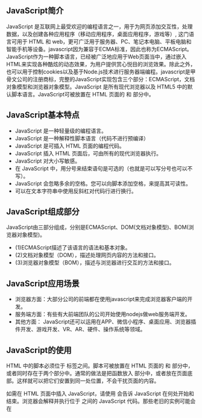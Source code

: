 ## JavaScript简介

JavaScript 是互联网上最受欢迎的编程语言之一，用于为网页添加交互性，处理数据，以及创建各种应用程序（移动应用程序，桌面应用程序，游戏等）, 这门语言可用于 HTML 和 web，更可广泛用于服务器、PC、笔记本电脑、平板电脑和智能手机等设备。javascript因为兼容于ECMA标准，因此也称为ECMAScript。JavaScript作为一种脚本语言，已经被广泛地应用于Web页面当中，通过嵌入HTML来实现各种酷炫的动态效果，为用户提供赏心悦目的浏览效果。除此之外，也可以用于控制cookies以及基于Node.js技术进行服务器端编程。javascript是甲骨文公司的注册商标，完整的JavaScript实现包含三个部分：ECMAScript，文档对象模型和浏览器对象模型。JavaScript 是所有现代浏览器以及 HTML5 中的默认脚本语言。JavaScript可被放置在 HTML 页面的 <body> 和 <head> 部分中。

## JavaScript基本特点

* JavaScript 是一种轻量级的编程语言。
* JavaScript 是一种解释性脚本语言（代码不进行预编译）
* JavaScript 是可插入 HTML 页面的编程代码。
* JavaScript 插入 HTML 页面后，可由所有的现代浏览器执行。
* JavaScript 对大小写敏感。
* 在 JavaScript 中，用分号来结束语句是可选的（也就是可以写分号也可以不写）。
* JavaScript 会忽略多余的空格。您可以向脚本添加空格，来提高其可读性。
* 可以在文本字符串中使用反斜杠对代码行进行换行。

## JavaScript组成部分

JavaScript由三部分组成，分别是ECMAScript、DOM(文档对象模型)、BOM(浏览器对象模型)。

* (1)ECMAScript描述了该语言的语法和基本对象。
* (2)文档对象模型（DOM），描述处理网页内容的方法和接口。
* (3)浏览器对象模型（BOM），描述与浏览器进行交互的方法和接口。

## JavaScript应用场景

* 浏览器方面：大部分公司的前端都在使用javascript来完成浏览器客户端的开发。
* 服务端方面：有些有大前端团队的公司开始使用nodejs做web服务端开发。
* 其他方面：  JavaScript还可以运用在APP、微信小程序、桌面应用、浏览器插件开发、游戏开发、VR、AR、硬件、操作系统等领域。

## JavaScript的使用

HTML 中的脚本必须位于 <script> 与 </script> 标签之间。脚本可被放置在 HTML 页面的 <body> 和 <head> 部分中，或者同时存在于两个部分中。通常的做法是把函数放入 <head> 部分中，或者放在页面底部。这样就可以把它们安置到同一处位置，不会干扰页面的内容。
  
如需在 HTML 页面中插入 JavaScript，请使用 <script> 标签。<script> 和 </script> 会告诉 JavaScript 在何处开始和结束。浏览器会解释并执行位于 <script> 和 </script>之间的 JavaScript 代码。那些老旧的实例可能会在 <script> 标签中使用 type="text/javascript"。现在已经不必这样做了。JavaScript 是所有现代浏览器以及 HTML5 中的默认脚本语言。
  
## JavaScript输出：

JavaScript 没有任何打印或者输出的函数。不过 JavaScript 可以通过不同的方式来输出数据：

* (1)使用 document.write() 方法将内容写到 HTML 文档中。

请使用 document.write() 仅仅向文档输出写内容。如果在文档已完成加载后执行 document.write，整个 HTML 页面将被覆盖。所谓的HTML文档加载，其实HTML文档是自上而下的加载HTML表示的內容，当整個页面內容都加载完毕之后，再调用document.write()这方法(function)会将显示的页面内容都清除掉，相当于重新加载。

* (2)使用 window.alert() 弹出警告框。
* (3)使用 innerHTML 写入到 HTML 元素。
* (4)使用 console.log() 写入到浏览器的控制台。

```
<script>
    a = 3;
    b = 4;
    c = a + b;
    console.log(c);
</script>
```

## JavaScript字面量

在JS中，一个字面量是一个常量，字面量的种类包括数字字面量、字符串字面量、表达式字面量、数组字面量、对象字面量、函数字面量。

* 数字（Number）字面量 可以是整数或者是小数，或者是科学计数(e)。
* 字符串（String）字面量 可以使用单引号或双引号。
* 表达式字面量 用于计算。如 5 + 6
* 数组（Array）字面量 定义一个数组。如：[40, 100, 1, 5, 25, 10]
* 对象（Object）字面量 定义一个对象。如：{firstName:"John", lastName:"Doe", age:50, eyeColor:"blue"}
* 函数（Function）字面量 定义一个函数。如：

```
function myFunction(a, b) { return a * b;}
```

## JavaScript 变量

在编程语言中，变量用于存储数据值。JavaScript 使用关键字 var 来定义变量， 使用等号来为变量赋值。变量可以通过变量名访问。在指令式语言中，变量通常是可变的。字面量是一个恒定的值。JavaScript 中，常用驼峰法的命名规则来命名变量。JavaScript具有隐含的全局概念，意味着你不声明的任何变量都会成为一个全局对象属性。

变量也能以 $ 和 _ 符号开头（不过我们不推荐这么做），一般变量以字母开头，变量名称对大小写敏感（y 和 Y 是不同的变量）。

```
var x, length; 
x = 5; 
length = 6;
```

可以在一条语句中声明很多变量。该语句以 var 开头，并使用逗号分隔变量即可。

```
var lastname="Doe", age=30, job="carpenter";
```

声明也可横跨多行：  

```
var lastname="Doe",        
age=30,        
job="carpenter";
```

在计算机程序中，经常会声明无值的变量。未使用值来声明的变量，其值实际上默认是 undefined。如果重新声明 JavaScript 变量，该变量的值不会丢失。在以下两条语句执行后，变量 carname 的值依然是 "Volvo"： 

```
var carname="Volvo";        
var carname;
```

全局变量是指在函数体外定义的变量或者在函数体内定义的无var的变量。全局变量可以在任意位置调用。

局部变量是指在函数体内通过关键字var定义的变量。局部变量的作用域是当前函数体内部。

变量作用域优先级是局部变量高于同名全局变量；参数变量高于同名全局变量；局部变量高于同名参数变量。

作用域链规则是内层函数可以访问外层函数的局部变量，但是外层函数不能访问内层函数的局部变量。

## JavaScript 操作符

操作符包括算数运算符("+ - * /")、赋值运算符("=")、位运算符(&、|、!)、条件运算符("==")、比较运算符("!="、">"、"<")等

## JavaScript 标识符

和其他任何编程语言一样，JavaScript 保留了一些标识符为自己所用。这些关键字在当前的语言版本中并没有使用，但在以后 JavaScript 扩展中会用到。

JavaScript 标识符必须以字母、下划线（_）或美元符（$）开始。后续的字符可以是字母、数字、下划线或美元符（数字是不允许作为首字符出现的，以便 JavaScript 可以轻易区分开标识符和数字）。

## JS数据类型：

JS数据类型包括字符串（String）、数字(Number)、布尔(Boolean)、数组(Array)、对象(Object)、空（Null）、未定义（Undefined）。JavaScript 拥有动态类型。这意味着相同的变量可用作不同的类型。

```
var x;               // x 为 undefined
var x = 5;           // 现在 x 为数字
var x = "John";      // 现在 x 为字符串
```

JavaScript 布尔只能有两个值：true 或 false。

**JavaScript 数组**

下面的代码创建名为 cars 的数组:

```
var cars=new Array();
 cars[0]="Saab";
 cars[1]="Volvo";
 cars[2]="BMW";
```

或者(condensed array)，如下：

```
var cars=new Array("Saab","Volvo","BMW");
```

或者(literal array)

```
var cars=["Saab","Volvo","BMW"];
```

**JavaScript 对象**

对象由花括号分隔。在括号内部，对象的属性以名称和值对的形式 (name : value) 来定义。属性由逗号分隔。

```
ar person={firstname:"John", lastname:"Doe", id:5566};
```

对象属性有两种寻址方式：

```
name=person.lastname;
name=person["lastname"];
```

**Undefined 和 Null

Undefined 这个值表示变量不含有值。使用var声明但未初始化的变量的默认值是Undefined。

null逻辑上表示一个空对象的指针。使用typeof检测时返回object。

由于undefined派生于null，因此在使用"=="比较时会返回ture。

**声明变量类型**

当您声明新变量时，可以使用关键词 "new" 来声明其类型。JavaScript 变量均为对象。当您声明一个变量时，就创建了一个新的对象。

```
var carname=new String;
 var x=      new Number;
 var y=      new Boolean;
 var cars=   new Array;
 var person= new Object;
```

## JavaScript 函数

在JavaScript中，函数即对象，可以随意地被程序操控，函数可以嵌套在其他函数中定义，这样可以访问它们被定义时所处的作用域中的任何变量。函数是由事件驱动的或者当它被调用时执行的可重复使用的代码块。函数就是包裹在花括号中的代码块，使用关键词 function来声明函数。

```
function functionname()
 {
    执行代码
 }
```

当调用该函数时，会执行函数内的代码。可以在某事件发生时直接调用函数（比如当用户点击按钮时），并且可由 JavaScript 在任何位置进行调用。JavaScript 对大小写敏感。关键词 function 必须是小写的，并且必须以与函数名称相同的大小写来调用函数。function 中的花括号是必需的，即使函数体内只包含一条语句，仍然必须使用花括号将其括起来。

## 调用带参数的函数

在调用函数时，您可以向其传递值，这些值被称为参数。这些参数可以在函数中使用。如果有多个参数，可以使用逗号 (,) 分隔。

```
function myFunction(var1,var2)
{
    //函数体
}
```

## 带有返回值的函数

使用 return 语句时，函数会停止执行，并返回指定的值。

```
function myFunction(a,b)
{
  var x=a*b;
  return x;
}
```

## 局部 JavaScript 变量、全局JavaScript变量及变量的声明周期

在 JavaScript 函数内部声明的变量（使用 var）是局部变量，所以只能在函数内部访问它。（该变量的作用域是局部的）。可以在不同的函数中使用名称相同的局部变量，因为只有声明过该变量的函数才能识别出该变量。局部变量比同名全局变量的优先级高，所以局部变量会隐藏同名的全局变量。

在函数外声明的变量是全局变量，网页上的所有脚本和函数都能访问它。

JavaScript 变量的生命期从它们被声明的时间开始。局部变量会在函数运行以后被删除。全局变量会在页面关闭后被删除。

需要注意的是，如果您把值赋给尚未声明的变量，该变量将被自动作为全局变量声明。

```
carname="Volvo";
```

将声明一个全局变量 carname，即使它在函数内执行。

在 ES6 中，提供了 let 关键字和 const 关键字。let 的声明方式与 var 相同，用 let 来代替 var 来声明变量，就可以把变量限制在当前代码块中。使用 const 声明的是常量，其值一旦被设定便不可被更改。


## JavaScript 事件

事件是可以被 JavaScript 侦测到的行为。HTML 事件是发生在 HTML 元素上的事情。当在 HTML 页面中使用 JavaScript 时， JavaScript 可以触发这些事件。HTML 事件可以是浏览器行为，也可以是用户行为。HTML 网页中的每个元素都可以产生某些可以触发 JavaScript 函数的事件。以下是 HTML 事件的实例：

* HTML 页面完成加载
* HTML input 字段改变时
* HTML 按钮被点击

在事件触发时 JavaScript 可以执行一些代码。HTML 元素中可以添加事件属性，使用 JavaScript 代码来添加 HTML 元素。

下面例子中，JavaScript 代码将修改 id="demo" 元素的内容。

```
<button onclick="getElementById('demo').innerHTML=Date()">现在的时间是?</button>
<p id="demo"></p>
```

下面例子，代码将修改自身元素的内容 (使用 this.innerHTML):

```
<button onclick="this.innerHTML=Date()">现在的时间是?</button>
```

JavaScript代码通常是几行代码。比较常见的是通过事件属性来调用：

```
<p>点击按钮执行 <em>displayDate()</em> 函数.</p>
<button onclick="displayDate()">点我</button>

<script>
function displayDate()
{
	document.getElementById("demo").innerHTML=Date();
}
</script>
<p id="demo"></p>
```

## 常见的HTML事件:

* onchange      HTML 元素改变
* onclick       用户点击 HTML 元素
* onmouseover   用户在一个HTML元素上移动鼠标
* onmouseout    用户从一个HTML元素上移开鼠标
* onkeydown     用户按下键盘按键
* onload        浏览器已完成页面的加载


## JavaScript 字符串

在 JavaScript 中，字符串写在单引号或双引号中。可以使用反斜杠 (\) 来转义 "Vikings" 字符串中的双引号，如下:

```
"We are the so-called \"Vikings\" from the north." 
```

通常， JavaScript 字符串是原始值，可以使用字符创建： var firstName = "John"。但我们也可以使用 new 关键字将字符串定义为一个对象：

```
var firstName = new String("John")
```

但是一般不要创建 String 对象。它会拖慢执行速度，并可能产生其他副作用。

**字符串属性和方法**

原始值字符串，如 "John", 没有属性和方法(因为他们不是对象)。原始值可以使用 JavaScript 的属性和方法，因为 JavaScript 在执行方法和属性时可以把原始值当作对象。

**字符串属性**：

* constructor	返回创建字符串属性的函数
* length		返回字符串的长度
* prototype	允许您向对象添加属性和方法


**字符串方法**如下:

* charAt()			返回指定索引位置的字符
* charCodeAt()			返回指定索引位置字符的 Unicode 值
* concat()			连接两个或多个字符串，返回连接后的字符串
* fromCharCode()		将指定的 Unicode 值转换为字符串
* indexOf()			返回字符串中检索指定字符第一次出现的位置
* lastIndexOf()			返回字符串中检索指定字符最后一次出现的位置
* localeCompare()		用本地特定的顺序来比较两个字符串
* match()			找到一个或多个正则表达式的匹配
* replace()			替换与正则表达式匹配的子串
* search()			检索与正则表达式相匹配的值
* slice()			提取字符串的片断，并在新的字符串中返回被提取的部分
* split()			把字符串分割为子字符串数组
* substr()			从起始索引号提取字符串中指定数目的字符
* substring()			提取字符串中两个指定的索引号之间的字符
* toLocaleLowerCase()		根据主机的语言环境把字符串转换为小写，只有几种语言（如土耳其语）具有地方特有的大小写映射
* toLocaleUpperCase()		根据主机的语言环境把字符串转换为大写，只有几种语言（如土耳其语）具有地方特有的大小写映射
* toLowerCase()			把字符串转换为小写
* toString()			返回字符串对象值
* toUpperCase()			把字符串转换为大写
* trim()			移除字符串首尾空白
* valueOf()			返回某个字符串对象的原始值

## JavaScript 运算符

* 算术运算符： +、 -、 *、 /、 %、++(自增)、--(自减) 
* 赋值运算符： +=、-=、*=、/=、%=
* 字符串连接运算符： "+"用于把文本值或字符串变量加起来（连接起来）
* 关系运算符：<、<=、>、>=、==、！=、===(比较两个运算数的返回值和数据类型是否相同)、!==(比较两个运算数的返回值和数据类型是否不同)
* 逻辑运算符：&&、||、!。JavaScript逻辑运算符的优先级是：！、&& 、||。
* 对象运算符：in、instanceof、new、delete、.和[]、()
* 位运算符：&、|
* 条件运算符(三元运算符)：?:

## JavaScript 类型转换

在 JavaScript 中有 5 种不同的数据类型：

* string
* number
* boolean
* object
* function

3 种对象类型：

* Object
* Date
* Array

2 个不包含任何值的数据类型：

* null
* undefined

**typeof 操作符**：可以使用 typeof 操作符来查看 JavaScript 变量的数据类型。

NaN 的数据类型是 number。数组(Array)的数据类型是 object。日期(Date)的数据类型为 object。null 的数据类型是 object。未定义变量的数据类型为 undefined。如果对象是 JavaScript Array 或 JavaScript Date ，我们就无法通过 typeof 来判断他们的类型，因为都是 返回 Object。

**constructor 属性**：constructor 属性返回所有 JavaScript 变量的构造函数。

可以使用 constructor 属性来查看对象是否为数组 (包含字符串 "Array")。代码如下：

```
<p>判断是否为数组。</p>
<p id="demo"></p>
<script>
var fruits = ["Banana", "Orange", "Apple", "Mango"];
document.getElementById("demo").innerHTML = isArray(fruits);
function isArray(myArray) {
    return myArray.constructor.toString().indexOf("Array") > -1;
}
</script>
```

可以使用 constructor 属性来查看是对象是否为日期 (包含字符串 "Date")，代码如下：

```
<p>判断是否为日期。</p>
<p id="demo"></p>
<script>
var myDate = new Date();
document.getElementById("demo").innerHTML = isDate(myDate);
function isDate(myDate) {
    return myDate.constructor.toString().indexOf("Date") > -1;
}
</script>
```
**将数字转换为字符串**

全局方法 String() 可以将数字转换为字符串。该方法可用于任何类型的数字，字母，变量，表达式。

```
<p> String() 方法可以将数字转换为字符串。</p>
<p id="demo"></p>
<script>
var x = 123;
document.getElementById("demo").innerHTML =
    String(x) + "<br>" +
    String(123) + "<br>" +
    String(100 + 23);
</script>
```
Number 方法 toString() 也是有同样的效果，可以将数字转换为字符串。

```
x.toString() 
(123).toString() 
(100 + 23).toString()
```

* toExponential()	把对象的值转换为指数计数法。
* toFixed()		把数字转换为字符串，结果的小数点后有指定位数的数字。
* toPrecision()		把数字格式化为指定的长度。

**将布尔值转换为字符串**

全局方法 String() 可以将布尔值转换为字符串。

```
String(false)        // 返回 "false"
String(true)         // 返回 "true"
```

Boolean 方法 toString() 也有相同的效果。

```
false.toString()     // 返回 "false"
true.toString()      // 返回 "true"
```

**将日期转换为字符串**

全局方法 String() 可以将日期转换为字符串:

```
String(Date())
```

日期转换为字符串的函数包括以下这些：

* getDate()		从 Date 对象返回一个月中的某一天 (1 ~ 31)。
* getDay()		从 Date 对象返回一周中的某一天 (0 ~ 6)。
* getFullYear()		从 Date 对象以四位数字返回年份。
* getHours()		返回 Date 对象的小时 (0 ~ 23)。
* getMilliseconds()	返回 Date 对象的毫秒(0 ~ 999)。
* getMinutes()		返回 Date 对象的分钟 (0 ~ 59)。
* getMonth()		从 Date 对象返回月份 (0 ~ 11)。
* getSeconds()		返回 Date 对象的秒数 (0 ~ 59)。
* getTime()		返回 1970 年 1 月 1 日至今的毫秒数。

**将字符串转换为数字**

全局方法 Number() 可以将字符串转换为数字。

```
Number("3.14")    // 返回 3.14
Number(" ")       // 返回 0 
Number("")        // 返回 0 
Number("99 88")   // 返回 NaN
```

其他字符串转为数字的方法：

```
parseFloat()	解析一个字符串，并返回一个浮点数。
parseInt()	解析一个字符串，并返回一个整数。
```

将布尔值转换为数字：全局方法 Number() 可将布尔值转换为数字。

```
Number(false)     // 返回 0
Number(true)      // 返回 1
```

**将日期转换为数字**：全局方法 Number() 可将日期转换为数字。

```
d = new Date(); 
Number(d)          // 返回 1404568027739
```

日期方法 getTime() 也有相同的效果。

```
d = new Date(); 
d.getTime()        // 返回 1404568027739
```

自动转换类型 Type Conversion：当 JavaScript 尝试操作一个 "错误" 的数据类型时，会自动转换为 "正确" 的数据类型。

自动转换为字符串：当你尝试输出一个对象或一个变量时 JavaScript 会自动调用变量的 toString() 方法。

```
document.getElementById("demo").innerHTML = myVar; 

// if myVar = {name:"Fjohn"}  // toString 转换为 "[object Object]"
// if myVar = [1,2,3,4]       // toString 转换为 "1,2,3,4"
// if myVar = new Date()      // toString 转换为 "Fri Jul 18 2014 09:08:55 GMT+0200"
```

数字和布尔值也经常相互转换:

```
// if myVar = 123             // toString 转换为 "123"
// if myVar = true            // toString 转换为 "true"
// if myVar = false           // toString 转换为 "false"
```

**null**

在 JavaScript 中 null 表示 "什么都没有"，是一个只有一个值的特殊类型，表示一个空对象引用。当设置为“null”时，可以用来清空对象。

```
var person = null; // 值为 null(空), 但类型为对象
```

**undefined**

在 JavaScript 中 undefined 是一个没有设置值的变量。如果一个变量没有设置值的话，就会返回 undefined：

```
var person; // 值为 undefined(空), 类型是undefined
```

## JavaScript 正则表达式

正则表达式（英语：Regular Expression，在代码中常简写为regex、regexp或RE）使用单个字符串来描述、匹配一系列符合某个句法规则的字符串搜索模式。搜索模式可用于文本搜索和文本替换。

正则表达式是由一个字符序列形成的搜索模式。当你在文本中搜索数据时，你可以用搜索模式来描述你要查询的内容。正则表达式可以是一个简单的字符，或一个更复杂的模式。正则表达式可用于所有文本搜索和文本替换的操作。

**正则表达式语法**

```
/pattern/modifiers;
```

例如：

```
var patt = /w3cschool/i
```

实例解析：/w3cschool/i  是一个正则表达式。w3cschool  是一个模式 (用于检索)。i  是一个修饰符 (搜索不区分大小写)。

**正则表达式的字符串方法

在 JavaScript 中，正则表达式常用的两个字符串方法 : search() 和 replace()。search() 方法 用于检索字符串中指定的子字符串，或检索与正则表达式相匹配的子字符串，并返回子字符串的起始位置。replace() 方法 用于在字符串中用一些字符替换另一些字符，或替换一个与正则表达式匹配的子字符串。

* search() 方法使用正则表达式。例如使用正则表达式搜索 "w3cschool" 字符串，且不区分大小写：

```
var str = "Visit w3cschool"; 
var n = str.search(/w3cschool/i);
```

* replace() 方法使用正则表达式。例如使用正则表达式且不区分大小写将字符串中的 Microsoft 替换为 w3cschool :

```
var str = "Visit Microsoft!"; 
var res = str.replace(/microsoft/i, "w3cschool");
```

**search() 方法使用字符串**

search 方法可使用字符串作为参数。字符串参数会转换为正则表达式。检索字符串中 "w3cschool" 的子字符串：

```
var str = "Visit w3cschool!"; 
var n = str.search("w3cschool");
```

**replace() 方法使用字符串**

replace() 方法将接收的字符串作为参数。

```
var str = "Visit Microsoft!"; 
var res = str.replace("Microsoft", "w3cschool");
```

由此可见，正则表达式参数可用在以上方法中 (替代字符串参数)。 正则表达式使得搜索功能更加强大(如实例中不区分大小写)。

**正则表达式修饰符**

修饰符 可以在全局搜索中不区分大小写:

 修饰符	描述

* i	执行对大小写不敏感的匹配。
* g	执行全局匹配（查找所有匹配而非在找到第一个匹配后停止）。
* m	执行多行匹配。

**正则表达式模式**

方括号用于查找某个范围内的字符：

  表达式	  描述

* [abc]	查找方括号之间的任何字符。
* [0-9]	查找任何从 0 至 9 的数字。
* (x|y)	查找任何以 | 分隔的选项。


元字符是拥有特殊含义的字符：

 元字符	 	描述

* \d		查找数字。
* \s		查找空白字符。
* \b		匹配单词边界。
* \uxxxx	查找以十六进制数 xxxx 规定的 Unicode 字符。


量词:

  量词	  描述

* n+	匹配任何包含至少一个 n 的字符串。
* n*	匹配任何包含零个或多个 n 的字符串。
* n?	匹配任何包含零个或一个 n 的字符串。

**RegExp 对象**

在 JavaScript 中，RegExp 对象是一个预定义了属性和方法的正则表达式对象。

**test()**

test() 方法是一个正则表达式方法。test() 方法用于检测一个字符串是否匹配某个模式，如果字符串中含有匹配的文本，则返回 true，否则返回 false。以下实例用于搜索字符串中的字符 "e"：

```
<script>
var patt1=new RegExp("e");
document.write(patt1.test("The best things in life are free"));
</script>
//字符串中含有 "e"，所以该实例输出为：true
```

**exec()方法**

exec() 方法是一个正则表达式方法。exec() 方法用于检索字符串中的正则表达式的匹配。该函数返回一个数组，其中存放匹配的结果。如果未找到匹配，则返回值为 null。以下实例用于搜索字符串中的字母 "e":

```
<script>
var patt1=new RegExp("e");
document.write(patt1.exec("The best things in life are free"));
</script>
```

字符串中含有 "e"，所以该实例输出为:e

**compile()方法**

compile() 方法用于改变 RegExp。compile() 既可以改变检索模式，也可以添加或删除第二个参数。

```
var patt1=new RegExp("e"); 
document.write(patt1.test("The best things in life are free"));
patt1.compile("d"); 
document.write(patt1.test("The best things in life are free"));
```

由于字符串中存在 "e"，而没有 "d"，以上代码的输出是：truefalse。

[JavaScript RegExp 参考手册](https://www.w3cschool.cn/jsref/jsref-obj-regexp.html)

[js常用的正则表达式](https://www.w3cschool.cn/lwp2e2/uf1e12iq.html)

[JavaScript正则表达式在线测试工具](https://www.w3cschool.cn/tools/index?name=javascriptregex)

## JavaScript 错误处理 Throw、Try 和 Catch

当 JavaScript 引擎执行 JavaScript 代码时，会发生各种错误：可能是语法错误，通常是程序员造成的编码错误或错别字。可能是拼写错误或语言中缺少的功能（可能由于浏览器差异）。可能是由于来自服务器或用户的错误输出而导致的错误。当然，也可能是由于许多其他不可预知的因素。

**JavaScript 抛出（throw）错误**



**try 和 catch语句**

try 语句允许我们定义在执行时进行错误测试的代码块。catch 语句允许我们定义当 try 代码块发生错误时，所执行的代码块。JavaScript 语句 try 和 catch 是成对出现的。

```
try {
   //在这里运行代码
}
catch(err) {
   //在这里处理错误
}
```

**Throw 语句**

当错误发生时，当事情出问题时，JavaScript 引擎通常会停止，并生成一个错误消息。描述这种情况的技术术语是：JavaScript 将抛出一个错误。throw 语句允许我们创建自定义错误。如果把 throw 与 try 和 catch 一起使用，那么您能够控制程序流，并生成自定义的错误消息。异常可以是 JavaScript 字符串、数字、逻辑值或对象。

throw语法：

```
throw exception 
```

下面例子检测输入变量的值。如果值是错误的，会抛出一个异常（错误）。catch 会捕捉到这个错误，并显示一段自定义的错误消息：

```
<script>
function myFunction(){
	try{ 
		var x=document.getElementById("demo").value;
		if(x=="")    throw "值为空";
		if(isNaN(x)) throw "不是数字";
		if(x>10)     throw "太大";
		if(x<5)      throw "太小";
	}
	catch(err){
		var y=document.getElementById("mess");
		y.innerHTML="错误：" + err + "。";
	}
}
</script>
</head>
<body>

<h1>我的第一个 JavaScript</h1>
<p>请输出一个 5 到 10 之间的数字:</p>
<input id="demo" type="text">
<button type="button" onclick="myFunction()">测试输入</button>
<p id="mess"></p>

</body>
```

## JavaScript 调试

没有调试工具是很难去编写 JavaScript 程序的。你的代码可能包含语法错误，逻辑错误，如果没有调试工具，这些错误比较难于发现。通常，如果 JavaScript 出现错误，是不会有提示信息，这样你就无法找到代码错误的位置。

**JavaScript 调试工具**

在程序代码中寻找错误叫做代码调试。调试很难，但幸运的是，很多浏览器都内置了调试工具。内置的调试工具可以开始或关闭，严重的错误信息会发送给用户。有了调试工具，我们就可以设置断点 (代码停止执行的位置), 且可以在代码执行时检测变量。浏览器启用调试工具一般是按下 F12 键，并在调试菜单中选择 "Console" 。

**console.log() 方法**

如果浏览器支持调试，你可以使用 console.log() 方法在调试窗口上打印 JavaScript 值。

**设置断点**

在调试窗口中，你可以设置 JavaScript 代码的断点。在每个断点上，都会停止执行 JavaScript 代码，以便于我们检查 JavaScript 变量的值。在检查完毕后，可以重新执行代码（如播放按钮）。

**debugger 关键字**

debugger 关键字用于停止执行 JavaScript，并调用调试函数。这个关键字与在调试工具中设置断点的效果是一样的。如果没有调试可用，debugger 语句将无法工作。

```
<p id="demo"></p>
<p>开启调试工具，在代码执行到第三行前会停止执行。</p>
<script>
var x = 15 * 5;
debugger;
document.getElementById("demo").innerHTML = x;
</script>
```

## JavaScript 表单验证

JavaScript 可用来在数据被送往服务器前对 HTML 表单中的这些输入数据进行验证。表单数据经常需要使用 JavaScript 来验证其正确性：

* 验证表单数据是否为空？
* 验证输入是否是一个正确的email地址？
* 验证日期是否输入正确？
* 验证表单输入内容是否为数字型？

## 必填（或必选）项目

下面的函数用来检查用户是否已填写表单中的必填（或必选）项目。假如必填或必选项为空，那么警告框会弹出，并且函数的返回值为 false，否则函数的返回值则为 true（意味着数据没有问题）：

```
<script>
function validateForm()        
{        
var x=document.forms["myForm"]["fname"].value;        
if (x==null || x=="")        
  {        
  alert("First name must be filled out");        
  return false;        
  }        
}
<script/>

<body>
<form name="myForm" action="/statics/demosource/demo-form.php" onsubmit="return validateForm()" method="post">
姓: <input type="text" name="fname">
<input type="submit" value="提交">
</form>
	
</body>
```

## E-mail 验证

下面的函数检查输入的数据是否符合电子邮件地址的基本语法。也就是说输入的数据必须包含 @ 符号和点号(.)。同时，@ 不可以是邮件地址的首字符，并且 @ 之后需有至少一个点号：

```
<script>
function validateForm(){
	var x=document.forms["myForm"]["email"].value;
	var atpos=x.indexOf("@");
	var dotpos=x.lastIndexOf(".");
	if (atpos<1 || dotpos<atpos+2 || dotpos+2>=x.length){
		alert("不是一个有效的 e-mail 地址");
  		return false;
	}
}
</script>

<body>	
<form name="myForm" action="demo-form" onsubmit="return validateForm();" method="post">
Email: <input type="text" name="email">
<input type="submit" value="提交">
</form>
	
</body>
```

## JavaScript 保留关键字

Javascript 的保留关键字不可以用作变量、标签或者函数名。有些保留关键字是作为 Javascript 以后扩展使用。

这些保留关键字包括：abstract、arguments、boolean、break、byte、case、catch、char、class、const、continue、debugger、default、delete、do、double、else、enum、eval、export、extends、false、final、finally、float、for、function、goto、if、implements、import、in、instanceof、int、interface、let、long、native、new、null、package、private、protected、public、return、short、static、super、switchsynchronized、this、throw、throws、transient、true、try、typeof、var、void、volatile、while、with、yield。

## JavaScript 对象、属性和方法

也应该避免使用 JavaScript 内置的对象、属性和方法的名称作为 Javascript 的变量或函数名。

Array、Date、eval、function、hasOwnProperty、Infinity、isFinite、isNaN、isPrototypeOf、length、Math、NaN、name、Number、Object、prototype、String、toString、undefined、valueOf。

**Java 保留关键字**

JavaScript 经常与 Java 一起使用。您应该避免使用一些 Java 对象和属性作为 JavaScript 标识符。Java保留关键字包括：getClass、java、JavaArray、javaClass、JavaObject、JavaPackage。

**Windows 保留关键字**

必须（为了可移植性，您也应该这么做）避免使用 HTML 和 Windows 对象和属性的名称作为 Javascript 的变量及函数名。

**HTML 事件句柄**

还应该避免使用 HTML 事件句柄的名称作为 Javascript 的变量及函数名。HTML事件句柄包括：onblur、onclick、onerror、onfocus、onkeydown、onkeypress、onkeyup、onmouseover、onload、onmouseup、onmousedown、onsubmit。

**非标准 JavaScript关键字**

除了保留关键字，在 JavaScript 实现中也有一些非标准的关键字。一个实例是 const 关键字，用于定义变量。 一些 JavaScript 引擎把 const 当作 var 的同义词。另一些引擎则把 const 当作只读变量的定义。Const 是 JavaScript 的扩展。JavaScript 引擎支持它用在 Firefox 和 Chrome 中。但是它并不是 JavaScript 标准 ES3 或 ES5 的组成部分。建议：不要使用它。


## JavaScript JSON

JSON 英文全称 JavaScript Object Notation。JSON 是一种轻量级的存储和传输数据的格式。JSON 通常用于服务端向网页传递数据 。JSON 使用 JavaScript 语法，但是 JSON 格式仅仅是一个文本。 文本可以被任何编程语言读取及作为数据格式传递。JSON 格式在语法上与创建 JavaScript 对象代码是相同的。由于它们很相似，所以 JavaScript 程序可以很容易的将 JSON 数据转换为 JavaScript 对象。

**JSON 语法规则**

* 数据为 键/值 对：键/值对包括字段名称（在双引号中），后面一个冒号，然后是值。
* 数据由逗号分隔;
* 大括号保存对象：JSON 对象保存在大括号内，对象可以保存多个 键/值 对。
* 方括号保存数组。

**JSON 字符串转换为 JavaScript 对象**

通常我们从服务器中读取 JSON 数据，并在网页中显示数据。

首先，创建 JavaScript 字符串，字符串为 JSON 格式的数据：

```
var text = '{ "employees" : [' + 
'{ "firstName":"John" , "lastName":"Doe" },' + 
'{ "firstName":"Anna" , "lastName":"Smith" },' + 
'{ "firstName":"Peter" , "lastName":"Jones" } ]}';
```

然后，使用 JavaScript 内置函数 JSON.parse() 将字符串转换为 JavaScript 对象:

```
var obj = JSON.parse(text);
```

最后，在你的页面中使用新的 JavaScript 对象：

```
<body>

<h2>为 JSON 字符串创建对象</h2>
<p id="demo"></p>
<script>
var text = '{"employees":[' +
	'{"firstName":"John","lastName":"Doe" },' +
	'{"firstName":"Anna","lastName":"Smith" },' +
	'{"firstName":"Peter","lastName":"Jones" }]}';
obj = JSON.parse(text);
document.getElementById("demo").innerHTML =
	obj.employees[1].firstName + " " + obj.employees[1].lastName;
</script>

</body>
```





